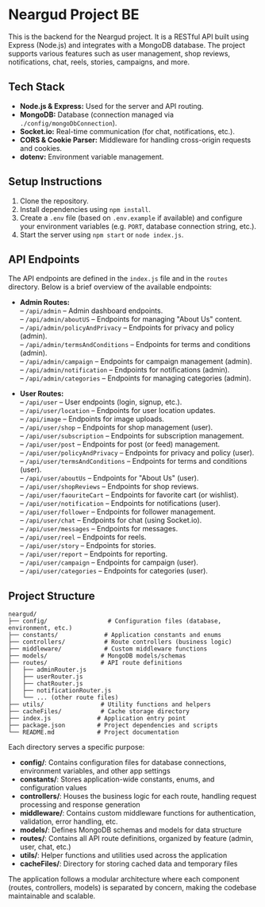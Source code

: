 # Neargud Project BE

This is the backend for the Neargud project. It is a RESTful API built using Express (Node.js) and integrates with a MongoDB database. The project supports various features such as user management, shop reviews, notifications, chat, reels, stories, campaigns, and more.

## Tech Stack

- **Node.js & Express:** Used for the server and API routing.
- **MongoDB:** Database (connection managed via `./config/mongoDbConnection`).
- **Socket.io:** Real-time communication (for chat, notifications, etc.).
- **CORS & Cookie Parser:** Middleware for handling cross-origin requests and cookies.
- **dotenv:** Environment variable management.

## Setup Instructions

1. Clone the repository.
2. Install dependencies using `npm install`.
3. Create a `.env` file (based on `.env.example` if available) and configure your environment variables (e.g. `PORT`, database connection string, etc.).
4. Start the server using `npm start` or `node index.js`.

## API Endpoints

The API endpoints are defined in the `index.js` file and in the `routes` directory. Below is a brief overview of the available endpoints:

- **Admin Routes:**  
  – `/api/admin` – Admin dashboard endpoints.  
  – `/api/admin/aboutUS` – Endpoints for managing "About Us" content.  
  – `/api/admin/policyAndPrivacy` – Endpoints for privacy and policy (admin).  
  – `/api/admin/termsAndConditions` – Endpoints for terms and conditions (admin).  
  – `/api/admin/campaign` – Endpoints for campaign management (admin).  
  – `/api/admin/notification` – Endpoints for notifications (admin).  
  – `/api/admin/categories` – Endpoints for managing categories (admin).

- **User Routes:**  
  – `/api/user` – User endpoints (login, signup, etc.).  
  – `/api/user/location` – Endpoints for user location updates.  
  – `/api/image` – Endpoints for image uploads.  
  – `/api/user/shop` – Endpoints for shop management (user).  
  – `/api/user/subscription` – Endpoints for subscription management.  
  – `/api/user/post` – Endpoints for post (or feed) management.  
  – `/api/user/policyAndPrivacy` – Endpoints for privacy and policy (user).  
  – `/api/user/termsAndConditions` – Endpoints for terms and conditions (user).  
  – `/api/user/aboutUs` – Endpoints for "About Us" (user).  
  – `/api/user/shopReviews` – Endpoints for shop reviews.  
  – `/api/user/faouriteCart` – Endpoints for favorite cart (or wishlist).  
  – `/api/user/notification` – Endpoints for notifications (user).  
  – `/api/user/follower` – Endpoints for follower management.  
  – `/api/user/chat` – Endpoints for chat (using Socket.io).  
  – `/api/user/messages` – Endpoints for messages.  
  – `/api/user/reel` – Endpoints for reels.  
  – `/api/user/story` – Endpoints for stories.  
  – `/api/user/report` – Endpoints for reporting.  
  – `/api/user/campaign` – Endpoints for campaign (user).  
  – `/api/user/categories` – Endpoints for categories (user).

## Project Structure

```
neargud/
├── config/                 # Configuration files (database, environment, etc.)
├── constants/             # Application constants and enums
├── controllers/           # Route controllers (business logic)
├── middleware/            # Custom middleware functions
├── models/               # MongoDB models/schemas
├── routes/               # API route definitions
│   ├── adminRouter.js
│   ├── userRouter.js
│   ├── chatRouter.js
│   ├── notificationRouter.js
│   └── ... (other route files)
├── utils/                # Utility functions and helpers
├── cacheFiles/           # Cache storage directory
├── index.js             # Application entry point
├── package.json         # Project dependencies and scripts
└── README.md            # Project documentation
```

Each directory serves a specific purpose:

- **config/**: Contains configuration files for database connections, environment variables, and other app settings
- **constants/**: Stores application-wide constants, enums, and configuration values
- **controllers/**: Houses the business logic for each route, handling request processing and response generation
- **middleware/**: Contains custom middleware functions for authentication, validation, error handling, etc.
- **models/**: Defines MongoDB schemas and models for data structure
- **routes/**: Contains all API route definitions, organized by feature (admin, user, chat, etc.)
- **utils/**: Helper functions and utilities used across the application
- **cacheFiles/**: Directory for storing cached data and temporary files

The application follows a modular architecture where each component (routes, controllers, models) is separated by concern, making the codebase maintainable and scalable.


